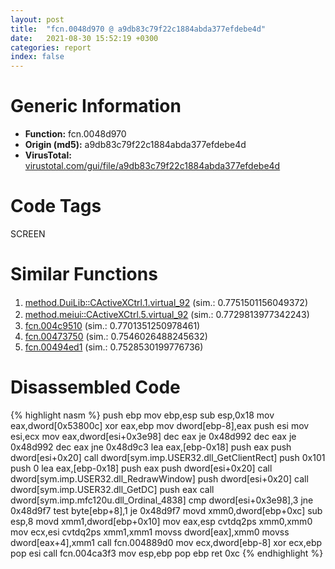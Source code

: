 ```yaml
---
layout: post
title:  "fcn.0048d970 @ a9db83c79f22c1884abda377efdebe4d"
date:   2021-08-30 15:52:19 +0300
categories: report
index: false
---
```


# Generic Information
- **Function:** fcn.0048d970
- **Origin (md5):** a9db83c79f22c1884abda377efdebe4d
- **VirusTotal:** [virustotal.com/gui/file/a9db83c79f22c1884abda377efdebe4d][virustotal_ref]

# Code Tags
<span class="tag" id="SCREEN">SCREEN</span>


# Similar Functions

1. [method.DuiLib꞉꞉CActiveXCtrl.1.virtual\_92][similar_1_ref] (sim.: 0.7751501156049372)
2. [method.meiui꞉꞉CActiveXCtrl.5.virtual\_92][similar_2_ref] (sim.: 0.7729813977342243)
3. [fcn.004c9510][similar_3_ref] (sim.: 0.7701351250978461)
4. [fcn.00473750][similar_4_ref] (sim.: 0.7546026488245632)
5. [fcn.00494ed1][similar_5_ref] (sim.: 0.7528530199776736)


# Disassembled Code

{% highlight nasm %}
push ebp
mov ebp,esp
sub esp,0x18
mov eax,dword[0x53800c]
xor eax,ebp
mov dword[ebp-8],eax
push esi
mov esi,ecx
mov eax,dword[esi+0x3e98]
dec eax
je 0x48d992
dec eax
je 0x48d992
dec eax
jne 0x48d9c3
lea eax,[ebp-0x18]
push eax
push dword[esi+0x20]
call dword[sym.imp.USER32.dll_GetClientRect]
push 0x101
push 0
lea eax,[ebp-0x18]
push eax
push dword[esi+0x20]
call dword[sym.imp.USER32.dll_RedrawWindow]
push dword[esi+0x20]
call dword[sym.imp.USER32.dll_GetDC]
push eax
call dword[sym.imp.mfc120u.dll_Ordinal_4838]
cmp dword[esi+0x3e98],3
jne 0x48d9f7
test byte[ebp+8],1
je 0x48d9f7
movd xmm0,dword[ebp+0xc]
sub esp,8
movd xmm1,dword[ebp+0x10]
mov eax,esp
cvtdq2ps xmm0,xmm0
mov ecx,esi
cvtdq2ps xmm1,xmm1
movss dword[eax],xmm0
movss dword[eax+4],xmm1
call fcn.004889d0
mov ecx,dword[ebp-8]
xor ecx,ebp
pop esi
call fcn.004ca3f3
mov esp,ebp
pop ebp
ret 0xc
{% endhighlight %}


[similar_1_ref]: /report/method.DuiLib꞉꞉CActiveXCtrl.1.virtual_92@4fe38de7c6c86a1bad209560fa052231
[similar_2_ref]: /report/method.meiui꞉꞉CActiveXCtrl.5.virtual_92@b3771987fba16f4fba07d1109ec72c76
[similar_3_ref]: /report/fcn.004c9510@a9db83c79f22c1884abda377efdebe4d
[similar_4_ref]: /report/fcn.00473750@3b2d901eaca41ce14deca6a48c0c801a
[similar_5_ref]: /report/fcn.00494ed1@3b2d901eaca41ce14deca6a48c0c801a
[virustotal_ref]: https://www.virustotal.com/gui/file/a9db83c79f22c1884abda377efdebe4d